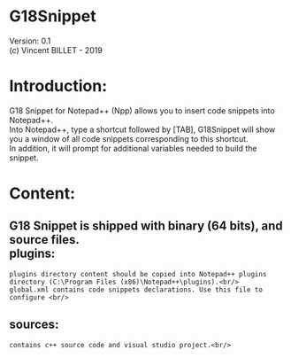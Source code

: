 # G18Snippet

Version: 0.1<br/>
(c) Vincent BILLET - 2019

Introduction:
==
G18 Snippet for Notepad++ (Npp) allows you to insert code snippets into Notepad++.<br/>
Into Notepad++, type a shortcut followed by [TAB], G18Snippet will show you a window of all code snippets corresponding to this shortcut.<br/>
In addition, it will prompt for additional variables needed to build the snippet.<br/>

Content:
==
G18 Snippet is shipped with binary (64 bits), and source files.<br/>
plugins:
--
	plugins directory content should be copied into Notepad++ plugins directory (C:\Program Files (x86)\Notepad++\plugins).<br/>
	global.xml contains code snippets declarations. Use this file to configure <br/>
sources:
--
	contains c++ source code and visual studio project.<br/>
